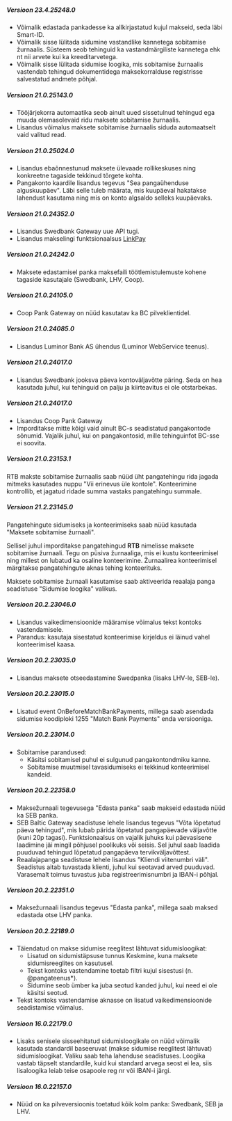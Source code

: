 ---
---

##### Versioon 23.4.25248.0
- Võimalik edastada pankadesse ka allkirjastatud kujul makseid, seda läbi Smart-ID.
- Võimalik sisse lülitada sidumine vastandlike kannetega sobitamise žurnaalis. Süsteem seob tehinguid ka vastandmärgiliste kannetega ehk nt nii arvete kui ka kreeditarvetega.
- Võimalik sisse lülitada sidumise loogika, mis sobitamise žurnaalis vastendab tehingud dokumentidega maksekorralduse registrisse salvestatud andmete põhjal.

##### Versioon 21.0.25143.0
- Tööjärjekorra automaatika seob ainult uued sissetulnud tehingud ega muuda olemasolevaid ridu maksete sobitamise žurnaalis.
- Lisandus võimalus maksete sobitamise žurnaalis siduda automaatselt vaid valitud read.

##### Versioon 21.0.25024.0
- Lisandus ebaõnnestunud maksete ülevaade rollikeskuses ning konkreetne tagaside tekkinud tõrgete kohta.
- Pangakonto kaardile lisandus tegevus "Sea pangaühenduse alguskuupäev". Läbi selle tuleb määrata, mis kuupäeval hakatakse lahendust kasutama ning mis on konto algsaldo selleks kuupäevaks.

##### Versioon 21.0.24352.0
- Lisandus Swedbank Gateway uue API tugi.
- Lisandus makselingi funktsionaalsus [LinkPay](https://support.every-pay.com/et/merchant-support/linkpay-makselink/)

##### Versioon 21.0.24242.0
- Maksete edastamisel panka maksefaili töötlemistulemuste kohene tagaside kasutajale (Swedbank, LHV, Coop).

##### Versioon 21.0.24105.0
- Coop Pank Gateway on nüüd kasutatav ka BC pilveklientidel.

##### Versioon 21.0.24085.0
- Lisandus Luminor Bank AS ühendus (Luminor WebService teenus).

##### Versioon 21.0.24017.0
- Lisandus Swedbank jooksva päeva kontoväljavõtte päring. Seda on hea kasutada juhul, kui tehinguid on palju ja kiirteavitus ei ole otstarbekas.

##### Versioon 21.0.24017.0
- Lisandus Coop Pank Gateway
- Imporditakse mitte kõigi vaid ainult BC-s seadistatud pangakontode sõnumid. Vajalik juhul, kui on pangakontosid, mille tehinguinfot BC-sse ei soovita.

##### Versioon 21.0.23153.1
RTB makste sobitamise žurnaalis saab nüüd üht pangatehingu rida jagada mitmeks kasutades nuppu "Vii erinevus üle kontole". Konteerimine kontrollib, et jagatud ridade summa vastaks pangatehingu summale.

##### Versioon 21.2.23145.0
Pangatehingute sidumiseks ja konteerimiseks saab nüüd kasutada "Maksete sobitamise žurnaali".
 
Sellisel juhul imporditakse pangatehingud **RTB** nimelisse maksete sobitamise žurnaali. Tegu on püsiva žurnaaliga, mis ei kustu konteerimisel ning millest on lubatud ka osaline konteerimine. Žurnaalirea konteerimisel märgitakse pangatehingute aknas tehing konteerituks.

Maksete sobitamise žurnaali kasutamise saab aktiveerida reaalaja panga seadistuse "Sidumise loogika" valikus.  

##### Versioon 20.2.23046.0
- Lisandus vaikedimensioonide määramise võimalus tekst kontoks vastendamisele.
- Parandus: kasutaja sisestatud konteerimise kirjeldus ei läinud vahel konteerimisel kaasa.

##### Versioon 20.2.23035.0
- Lisandus maksete otseedastamine Swedpanka (lisaks LHV-le, SEB-le).

##### Versioon 20.2.23015.0
- Lisatud event OnBeforeMatchBankPayments, millega saab asendada sidumise koodiploki 1255 "Match Bank Payments" enda versiooniga.
  
##### Versioon 20.2.23014.0
- Sobitamise parandused:
  - Käsitsi sobitamisel puhul ei sulgunud pangakontondmiku kanne.
  - Sobitamise muutmisel tavasidumiseks ei tekkinud konteerimisel kandeid.
  
##### Versioon 20.2.22358.0
- Maksežurnaali tegevusega "Edasta panka" saab makseid edastada nüüd ka SEB panka.
- SEB Baltic Gateway seadistuse lehele lisandus tegevus "Võta lõpetatud päeva tehingud", mis lubab pärida lõpetatud pangapäevade väljavõtte (kuni 20p tagasi). Funktsionaalsus on vajalik juhuks kui päevasisene laadimine jäi mingil põhjusel poolikuks või seisis. Sel juhul saab laadida puuduvad tehingud lõpetatud pangapäeva tervikväljavõttest.
- Reaalajapanga seadistuse lehele lisandus "Kliendi viitenumbri väli". Seadistus aitab tuvastada klienti, juhul kui seotavad arved puuduvad. Varasemalt toimus tuvastus juba registreerimisnumbri ja IBAN-i põhjal.

##### Versioon 20.2.22351.0
- Maksežurnaali lisandus tegevus "Edasta panka", millega saab maksed edastada otse LHV panka.

##### Versioon 20.2.22189.0
- Täiendatud on makse sidumise reeglitest lähtuvat sidumisloogikat:
  - Lisatud on sidumistäpsuse tunnus Keskmine, kuna maksete sidumisreeglites on kasutusel.
  - Tekst kontoks vastendamine toetab filtri kujul sisestusi (n. @pangateenus*).
  - Sidumine seob ümber ka juba seotud kanded juhul, kui need ei ole käsitsi seotud.
- Tekst kontoks vastendamise aknasse on lisatud vaikedimensioonide seadistamise võimalus.

##### Versioon 16.0.22179.0
- Lisaks senisele sisseehitatud sidumisloogikale on nüüd võimalik kasutada standardil baseeruvat (makse sidumise reeglitest lähtuvat) sidumisloogikat. Valiku saab teha lahenduse seadistuses.  Loogika vastab täpselt standardile, kuid kui standard arvega seost ei lea, siis lisaloogika leiab teise osapoole reg nr või IBAN-i järgi.

##### Versioon 16.0.22157.0
- Nüüd on ka pilveversioonis toetatud kõik kolm panka: Swedbank, SEB ja LHV.


